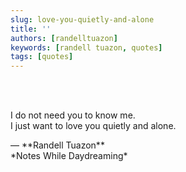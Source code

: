 ```yaml
---
slug: love-you-quietly-and-alone
title: ''
authors: [randelltuazon]
keywords: [randell tuazon, quotes]
tags: [quotes]
---
```


<br/><br/>

I do not need you to know me.  
I just want to love you quietly and alone.  

<footer>— **Randell Tuazon** <div class="text-sm mt-2">*Notes While Daydreaming*</div></footer>
